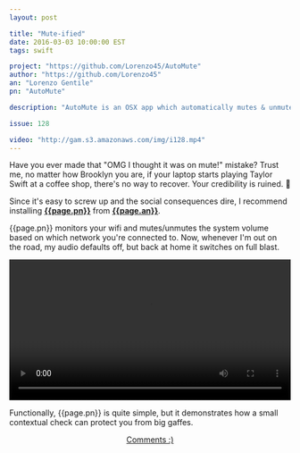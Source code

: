 ```yaml
---
layout: post

title: "Mute-ified"
date: 2016-03-03 10:00:00 EST
tags: swift

project: "https://github.com/Lorenzo45/AutoMute"
author: "https://github.com/Lorenzo45"
an: "Lorenzo Gentile"
pn: "AutoMute"

description: "AutoMute is an OSX app which automatically mutes & unmutes your laptop based on the wifi network you're connected to."

issue: 128

video: "http://gam.s3.amazonaws.com/img/i128.mp4"
---
```


Have you ever made that "OMG I thought it was on mute!" mistake? Trust me, no matter how Brooklyn you are, if your laptop starts playing Taylor Swift at a coffee shop, there's no way to recover. Your credibility is ruined. 🙈

Since it's easy to screw up and the social consequences dire, I recommend installing <strong><a href="{{page.project}}" title="{{page.pn}} on GitHub" target="_blank">{{page.pn}}</a></strong> from <strong><a href="{{page.author}}" title="{{page.an}} on GitHub" target="_blank">{{page.an}}</a></strong>.

{{page.pn}} monitors your wifi and mutes/unmutes the system volume based on which network you're connected to. Now, whenever I'm out on the road, my audio defaults off, but back at home it switches on full blast.

<center>
  <video src="{{page.video}}" controls loop preload="auto" style="width: 100% !important; height: auto !important;">
    <em>Sorry broheim, your browsing situation does not support webm.</em>
  </video>
</center>

Functionally, {{page.pn}} is quite simple, but it demonstrates how a small contextual check can protect you from big gaffes.

<center><a href="{{ page.url }}#comments" class="btn btn-primary btn-comment" title="Discuss this issue of Git @ Me online">Comments :)</a></center>
